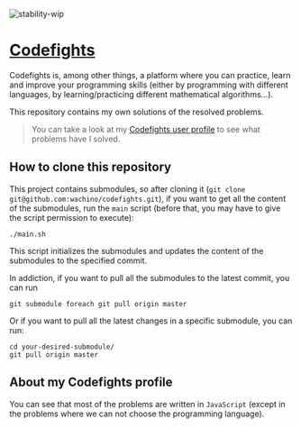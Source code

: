 ![stability-wip](https://img.shields.io/badge/stability-work_in_progress-lightgrey.svg)

# [Codefights](https://codefights.com/profile/wachino)
Codefights is, among other things, a platform where you can practice, learn and improve your programming skills (either by programming with different languages, by learning/practicing different mathematical algorithms...).

This repository contains my own solutions of the resolved problems.

> You can take a look at my [Codefights user profile](https://codefights.com/profile/wachino) to see what problems have I solved.

## How to clone this repository

This project contains submodules, so after cloning it (`git clone git@github.com:wachino/codefights.git`), if you want to get all the content of the submodules, run the `main` script (before that, you may have to give the script permission to execute):

```
./main.sh
```

This script initializes the submodules and updates the content of the submodules to the specified commit.

In addiction, if you want to pull all the submodules to the latest commit, you can run
```
git submodule foreach git pull origin master
```

Or if you want to pull all the latest changes in a specific submodule, you can run:
```
cd your-desired-submodule/
git pull origin master
```

## About my Codefights profile
You can see that most of the problems are written in `JavaScript` (except in the problems where we can not choose the programming language).
